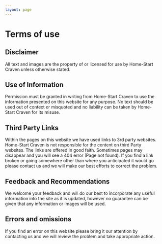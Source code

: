 ```yaml
---
layout: page
---
```


# Terms of use
## Disclaimer
All text and images are the property of or licensed for use by Home-Start Craven unless otherwise stated.

## Use of Information
Permission must be granted in writing from Home-Start Craven to use the information presented on this website for any purpose. No text should be used out of context or misquoted and no liability can be taken by Home-Start Craven for its misuse.

## Third Party Links
Within the pages on this website we have used links to 3rd party websites. Home-Start Craven is not responsible for the content on third Party websites. The links are offered in good faith. Sometimes pages may disappear and you will see a 404 error (Page not found). If you find a link broken or going somewhere other than where you anticipated it would go please contact us and we will make our best efforts to correct the problem.

## Feedback and Recommendations
We welcome your feedback and will do our best to incorporate any useful information into the site as it is updated, however no guarantee can be given that any information or images will be used.

## Errors and omissions
If you find an error on this website please bring it our attention by contacting us and we will review the problem and take appropriate action.